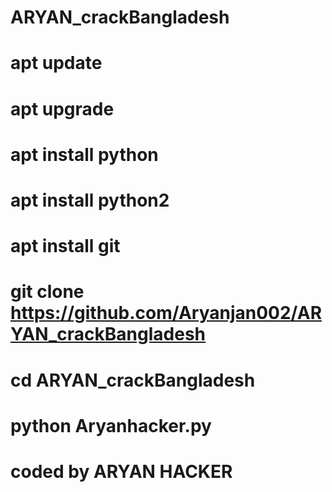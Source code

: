 # ARYAN_crackBangladesh

# apt update 
# apt upgrade 
# apt install python 
# apt install python2 
# apt install git 
# git clone https://github.com/Aryanjan002/ARYAN_crackBangladesh
# cd ARYAN_crackBangladesh
# python Aryanhacker.py

# coded by ARYAN HACKER 
